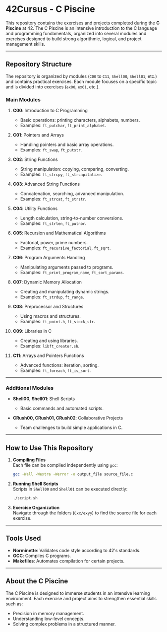 # 42Cursus - C Piscine

This repository contains the exercises and projects completed during the **C Piscine** at 42. The C Piscine is an intensive introduction to the C language and programming fundamentals, organized into several modules and exercises designed to build strong algorithmic, logical, and project management skills.

---

## **Repository Structure**

The repository is organized by modules (`C00` to `C11`, `Shell00`, `Shell01`, etc.) and contains practical exercises. Each module focuses on a specific topic and is divided into exercises (`ex00`, `ex01`, etc.).

### **Main Modules**

1. **C00**: Introduction to C Programming
   - Basic operations: printing characters, alphabets, numbers.
   - Examples: `ft_putchar`, `ft_print_alphabet`.

2. **C01**: Pointers and Arrays
   - Handling pointers and basic array operations.
   - Examples: `ft_swap`, `ft_putstr`.

3. **C02**: String Functions
   - String manipulation: copying, comparing, converting.
   - Examples: `ft_strcpy`, `ft_strcapitalize`.

4. **C03**: Advanced String Functions
   - Concatenation, searching, advanced manipulation.
   - Examples: `ft_strcat`, `ft_strstr`.

5. **C04**: Utility Functions
   - Length calculation, string-to-number conversions.
   - Examples: `ft_strlen`, `ft_putnbr`.

6. **C05**: Recursion and Mathematical Algorithms
   - Factorial, power, prime numbers.
   - Examples: `ft_recursive_factorial`, `ft_sqrt`.

7. **C06**: Program Arguments Handling
   - Manipulating arguments passed to programs.
   - Examples: `ft_print_program_name`, `ft_sort_params`.

8. **C07**: Dynamic Memory Allocation
   - Creating and manipulating dynamic strings.
   - Examples: `ft_strdup`, `ft_range`.

9. **C08**: Preprocessor and Structures
   - Using macros and structures.
   - Examples: `ft_point.h`, `ft_stock_str`.

10. **C09**: Libraries in C
    - Creating and using libraries.
    - Examples: `libft_creator.sh`.

11. **C11**: Arrays and Pointers Functions
    - Advanced functions: iteration, sorting.
    - Examples: `ft_foreach`, `ft_is_sort`.

---

### **Additional Modules**

- **Shell00, Shell01**: Shell Scripts
  - Basic commands and automated scripts.

- **CRush00, CRush01, CRush02**: Collaborative Projects
  - Team challenges to build simple applications in C.

---

## **How to Use This Repository**

1. **Compiling Files**  
   Each file can be compiled independently using `gcc`:
   ```bash
   gcc -Wall -Wextra -Werror -o output_file source_file.c
   ```

2. **Running Shell Scripts**  
   Scripts in `Shell00` and `Shell01` can be executed directly:
   ```bash
   ./script.sh
   ```

3. **Exercise Organization**  
   Navigate through the folders (`Cxx/exyy`) to find the source file for each exercise.

---

## **Tools Used**

- **Norminette**: Validates code style according to 42's standards.
- **GCC**: Compiles C programs.
- **Makefiles**: Automates compilation for certain projects.

---

## **About the C Piscine**

The C Piscine is designed to immerse students in an intensive learning environment. Each exercise and project aims to strengthen essential skills such as:

- Precision in memory management.
- Understanding low-level concepts.
- Solving complex problems in a structured manner.